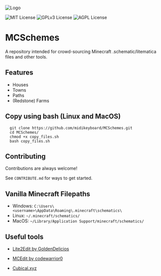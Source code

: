 
![Logo](https://i.postimg.cc/Hsyv1WGn/mcslogo-236x236.png)

![MIT License](https://img.shields.io/badge/Schematics-8-ff69b4)
![GPLv3 License](https://img.shields.io/badge/Saves-0-informational)
![AGPL License](https://img.shields.io/badge/Creators-8-critical)


# MCSchemes

A repository intended for crowd-sourcing Minecraft .schematic/litematica files and other tools.



## Features

- Houses
- Towns
- Paths
- (Redstone) Farms


## Copy using bash (Linux and MacOS)

 
```
  git clone https://github.com/midikeyboard/MCSchemes.git
  cd MCSchemes/  
  chmod +x copy_files.sh
  bash copy_files.sh
```
    

## Contributing

Contributions are always welcome!

See `CONTRIBUTE.md` for ways to get started.

## Vanilla Minecraft Filepaths
- Windows: `C:\Users\<username>\AppData\Roaming\.minecraft\schematics\`
- Linux: `~/.minecraft/schematics/`
- MacOS: `~/Library/Application Support/minecraft/schematics/`

## Useful tools

- [Lite2Edit by GoldenDelicios](https://github.com/GoldenDelicios/Lite2Edit/releases)  

- [MCEdit by codewarrior0](https://www.mcedit.net/)

- [Cubical.xyz](https://cubical.xyz/)


